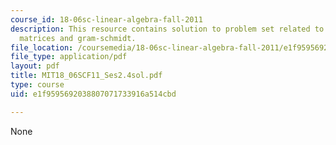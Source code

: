 ```yaml
---
course_id: 18-06sc-linear-algebra-fall-2011
description: This resource contains solution to problem set related to orthogonal
  matrices and gram-schmidt.
file_location: /coursemedia/18-06sc-linear-algebra-fall-2011/e1f9595692038807071733916a514cbd_MIT18_06SCF11_Ses2.4sol.pdf
file_type: application/pdf
layout: pdf
title: MIT18_06SCF11_Ses2.4sol.pdf
type: course
uid: e1f9595692038807071733916a514cbd

---
```

None